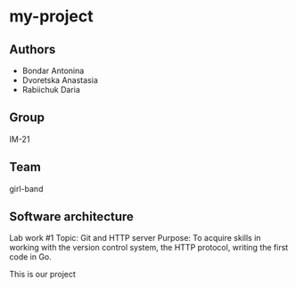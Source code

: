 # my-project






## Authors
- Bondar Antonina 
- Dvoretska Anastasia
- Rabiichuk Daria



## Group
IM-21
## Team
girl-band

## Software architecture 
Lab work #1
Topic: Git and HTTP server
Purpose: To acquire skills in working with the version control system, the HTTP protocol,
writing the first code in Go.

This is our project
